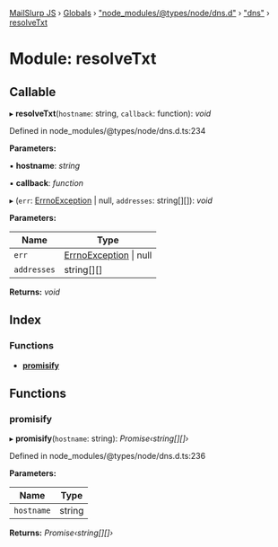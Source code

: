 [MailSlurp JS](../README.md) › [Globals](../globals.md) › ["node_modules/@types/node/dns.d"](_node_modules__types_node_dns_d_.md) › ["dns"](_node_modules__types_node_dns_d_._dns_.md) › [resolveTxt](_node_modules__types_node_dns_d_._dns_.resolvetxt.md)

# Module: resolveTxt

## Callable

▸ **resolveTxt**(`hostname`: string, `callback`: function): *void*

Defined in node_modules/@types/node/dns.d.ts:234

**Parameters:**

▪ **hostname**: *string*

▪ **callback**: *function*

▸ (`err`: [ErrnoException](../interfaces/_node_modules__types_node_globals_d_.nodejs.errnoexception.md) | null, `addresses`: string[][]): *void*

**Parameters:**

Name | Type |
------ | ------ |
`err` | [ErrnoException](../interfaces/_node_modules__types_node_globals_d_.nodejs.errnoexception.md) &#124; null |
`addresses` | string[][] |

**Returns:** *void*

## Index

### Functions

* [__promisify__](_node_modules__types_node_dns_d_._dns_.resolvetxt.md#__promisify__)

## Functions

###  __promisify__

▸ **__promisify__**(`hostname`: string): *Promise‹string[][]›*

Defined in node_modules/@types/node/dns.d.ts:236

**Parameters:**

Name | Type |
------ | ------ |
`hostname` | string |

**Returns:** *Promise‹string[][]›*
